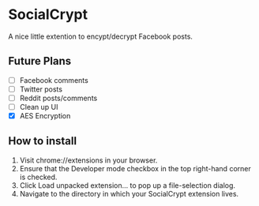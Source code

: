 SocialCrypt
=====================
A nice little extention to encypt/decrypt Facebook posts.

Future Plans
-----
 - [ ] Facebook comments
 - [ ] Twitter posts
 - [ ] Reddit posts/comments
 - [ ] Clean up UI
 - [x] AES Encryption 

How to install
-----
1. Visit chrome://extensions in your browser.
2. Ensure that the Developer mode checkbox in the top right-hand corner is checked.
3. Click Load unpacked extension… to pop up a file-selection dialog.
4. Navigate to the directory in which your SocialCrypt extension lives.

